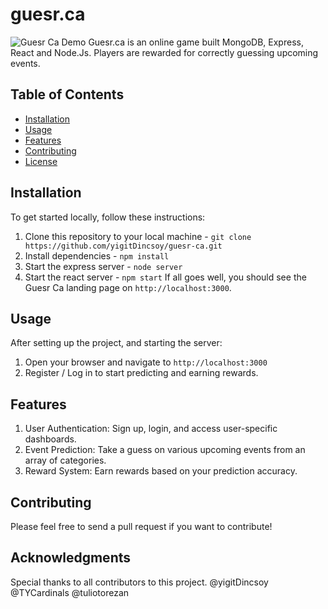 # guesr.ca
![Guesr Ca Demo](demo.png)
Guesr.ca is an online game built MongoDB, Express, React and Node.Js.
Players are rewarded for correctly guessing upcoming events.

## Table of Contents

- [Installation](#installation)
- [Usage](#usage)
- [Features](#features)
- [Contributing](#contributing)
- [License](#license)

## Installation

To get started locally, follow these instructions:

1. Clone this repository to your local machine - `git clone https://github.com/yigitDincsoy/guesr-ca.git`
2. Install dependencies - `npm install`
3. Start the express server - `node server`
4. Start the react server - `npm start`
If all goes well, you should see the Guesr Ca landing page on `http://localhost:3000`.

## Usage

After setting up the project, and starting the server:

1. Open your browser and navigate to `http://localhost:3000`
2. Register / Log in to start predicting and earning rewards.

## Features
1. User Authentication: Sign up, login, and access user-specific dashboards.
2. Event Prediction: Take a guess on various upcoming events from an array of categories.
3. Reward System: Earn rewards based on your prediction accuracy.

## Contributing
Please feel free to send a pull request if you want to contribute!

## Acknowledgments
Special thanks to all contributors to this project.
@yigitDincsoy
@TYCardinals
@tuliotorezan
